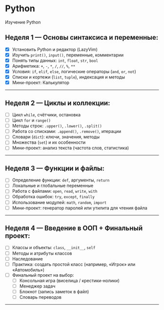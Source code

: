 # Python
Изучение Python

## Неделя 1 — Основы синтаксиса и переменные:

- [x] Установить Python и редактор (LazyVim)  
- [x] Изучить `print()`, `input()`, переменные, комментарии  
- [x] Понять типы данных: `int`, `float`, `str`, `bool`  
- [x] Арифметика: `+`, `-`, `*`, `/`, `//`, `%`, `**`  
- [x] Условия: `if`, `elif`, `else`, логические операторы (`and`, `or`, `not`)  
- [x] Списки и кортежи (`list`, `tuple`), индексация и методы  
- [x] Мини-проект: Калькулятор  

---

##  Неделя 2 — Циклы и коллекции:

- [ ] Цикл `while`, счётчики, остановка  
- [ ] Цикл `for` и `range()`  
- [ ] Методы строк: `.upper()`, `.lower()`, `.split()`  
- [ ] Работа со списками: `.append()`, `.remove()`, итерации  
- [ ] Словари (`dict`): ключи, значения, методы  
- [ ] Множества (`set`) и их особенности  
- [ ] Мини-проект: анализ текста (частота слов, статистика)

---

##  Неделя 3 — Функции и файлы:

- [ ] Определение функции: `def`, аргументы, `return`  
- [ ] Локальные и глобальные переменные  
- [ ] Работа с файлами: `open`, `read`, `write`, `with`  
- [ ] Обработка ошибок: `try`, `except`, `finally`  
- [ ] Использование модулей: `math`, `random`, `import`  
- [ ] Мини-проект: генератор паролей или утилита для чтения файла  

---

##  Неделя 4 — Введение в ООП + Финальный проект:

- [ ] Классы и объекты: `class`, `__init__`, `self`  
- [ ] Методы и атрибуты классов  
- [ ] Наследование  
- [ ] Практика: создать простой класс (например, «Игрок» или «Автомобиль»)  
- [ ] Финальный проект на выбор:
  - [ ] Консольная игра (виселица / крестики-нолики)
  - [ ] Менеджер задач
  - [ ] Блокнот (запись заметок в файл)
  - [ ] Словарь переводов

---

